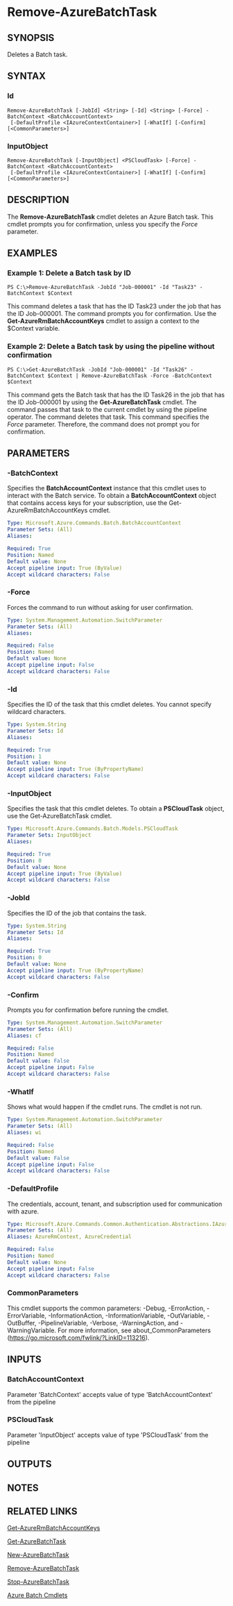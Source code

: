 ﻿---
external help file: Microsoft.Azure.Commands.Batch.dll-Help.xml
Module Name: AzureRM.Batch
ms.assetid: D79AEF8C-F0DC-40F8-9EEE-A2BB6AE5C4BF
online version:
schema: 2.0.0
content_git_url: https://github.com/Azure/azure-powershell/blob/preview/src/ResourceManager/AzureBatch/Commands.Batch/help/Remove-AzureBatchTask.md
original_content_git_url: https://github.com/Azure/azure-powershell/blob/preview/src/ResourceManager/AzureBatch/Commands.Batch/help/Remove-AzureBatchTask.md
---

# Remove-AzureBatchTask

## SYNOPSIS
Deletes a Batch task.

## SYNTAX

### Id
```
Remove-AzureBatchTask [-JobId] <String> [-Id] <String> [-Force] -BatchContext <BatchAccountContext>
 [-DefaultProfile <IAzureContextContainer>] [-WhatIf] [-Confirm] [<CommonParameters>]
```

### InputObject
```
Remove-AzureBatchTask [-InputObject] <PSCloudTask> [-Force] -BatchContext <BatchAccountContext>
 [-DefaultProfile <IAzureContextContainer>] [-WhatIf] [-Confirm] [<CommonParameters>]
```

## DESCRIPTION
The **Remove-AzureBatchTask** cmdlet deletes an Azure Batch task.
This cmdlet prompts you for confirmation, unless you specify the *Force* parameter.

## EXAMPLES

### Example 1: Delete a Batch task by ID
```
PS C:\>Remove-AzureBatchTask -JobId "Job-000001" -Id "Task23" -BatchContext $Context
```

This command deletes a task that has the ID Task23 under the job that has the ID Job-000001.
The command prompts you for confirmation.
Use the **Get-AzureRmBatchAccountKeys** cmdlet to assign a context to the $Context variable.

### Example 2: Delete a Batch task by using the pipeline without confirmation
```
PS C:\>Get-AzureBatchTask -JobId "Job-000001" -Id "Task26" -BatchContext $Context | Remove-AzureBatchTask -Force -BatchContext $Context
```

This command gets the Batch task that has the ID Task26 in the job that has the ID Job-000001 by using the **Get-AzureBatchTask** cmdlet.
The command passes that task to the current cmdlet by using the pipeline operator.
The command deletes that task.
This command specifies the *Force* parameter.
Therefore, the command does not prompt you for confirmation.

## PARAMETERS

### -BatchContext
Specifies the **BatchAccountContext** instance that this cmdlet uses to interact with the Batch service.
To obtain a **BatchAccountContext** object that contains access keys for your subscription, use the Get-AzureRmBatchAccountKeys cmdlet.

```yaml
Type: Microsoft.Azure.Commands.Batch.BatchAccountContext
Parameter Sets: (All)
Aliases: 

Required: True
Position: Named
Default value: None
Accept pipeline input: True (ByValue)
Accept wildcard characters: False
```

### -Force
Forces the command to run without asking for user confirmation.

```yaml
Type: System.Management.Automation.SwitchParameter
Parameter Sets: (All)
Aliases: 

Required: False
Position: Named
Default value: None
Accept pipeline input: False
Accept wildcard characters: False
```

### -Id
Specifies the ID of the task that this cmdlet deletes.
You cannot specify wildcard characters.

```yaml
Type: System.String
Parameter Sets: Id
Aliases: 

Required: True
Position: 1
Default value: None
Accept pipeline input: True (ByPropertyName)
Accept wildcard characters: False
```

### -InputObject
Specifies the task that this cmdlet deletes.
To obtain a **PSCloudTask** object, use  the Get-AzureBatchTask cmdlet.

```yaml
Type: Microsoft.Azure.Commands.Batch.Models.PSCloudTask
Parameter Sets: InputObject
Aliases: 

Required: True
Position: 0
Default value: None
Accept pipeline input: True (ByValue)
Accept wildcard characters: False
```

### -JobId
Specifies the ID of the job that contains the task.

```yaml
Type: System.String
Parameter Sets: Id
Aliases: 

Required: True
Position: 0
Default value: None
Accept pipeline input: True (ByPropertyName)
Accept wildcard characters: False
```

### -Confirm
Prompts you for confirmation before running the cmdlet.

```yaml
Type: System.Management.Automation.SwitchParameter
Parameter Sets: (All)
Aliases: cf

Required: False
Position: Named
Default value: False
Accept pipeline input: False
Accept wildcard characters: False
```

### -WhatIf
Shows what would happen if the cmdlet runs.
The cmdlet is not run.

```yaml
Type: System.Management.Automation.SwitchParameter
Parameter Sets: (All)
Aliases: wi

Required: False
Position: Named
Default value: False
Accept pipeline input: False
Accept wildcard characters: False
```

### -DefaultProfile
The credentials, account, tenant, and subscription used for communication with azure.

```yaml
Type: Microsoft.Azure.Commands.Common.Authentication.Abstractions.IAzureContextContainer
Parameter Sets: (All)
Aliases: AzureRmContext, AzureCredential

Required: False
Position: Named
Default value: None
Accept pipeline input: False
Accept wildcard characters: False
```

### CommonParameters
This cmdlet supports the common parameters: -Debug, -ErrorAction, -ErrorVariable, -InformationAction, -InformationVariable, -OutVariable, -OutBuffer, -PipelineVariable, -Verbose, -WarningAction, and -WarningVariable. For more information, see about_CommonParameters (https://go.microsoft.com/fwlink/?LinkID=113216).

## INPUTS

### BatchAccountContext
Parameter 'BatchContext' accepts value of type 'BatchAccountContext' from the pipeline

### PSCloudTask
Parameter 'InputObject' accepts value of type 'PSCloudTask' from the pipeline

## OUTPUTS

## NOTES

## RELATED LINKS

[Get-AzureRmBatchAccountKeys](./Get-AzureRmBatchAccountKeys.md)

[Get-AzureBatchTask](./Get-AzureBatchTask.md)

[New-AzureBatchTask](./New-AzureBatchTask.md)

[Remove-AzureBatchTask](./Remove-AzureBatchTask.md)

[Stop-AzureBatchTask](./Stop-AzureBatchTask.md)

[Azure Batch Cmdlets](./AzureRM.Batch.md)


